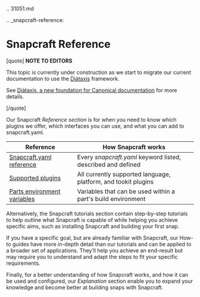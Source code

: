 .. 31051.md

.. _snapcraft-reference:

# Snapcraft Reference

[quote]
 **NOTE TO EDITORS** 

This topic is currently under construction as we start to migrate our current documentation to use the [Diátaxis](https://diataxis.fr/) framework.

See [ Diátaxis, a new foundation for Canonical documentation](https://ubuntu.com/blog/diataxis-a-new-foundation-for-canonical-documentation) for more details.

[/quote]

Our Snapcraft *Reference section* is for when you need to know which plugins we offer,  which interfaces you can use, and what you can add to snapcraft.yaml.

| **Reference** | How Snapcraft works|
|--|--|
| [Snapcraft.yaml reference](/t/snapcraft-yaml-reference/4276) | Every _snapcraft.yaml_ keyword listed, described and defined |
| [Supported plugins](/t/supported-plugins/8080) | All currently supported language, platform, and tookit plugins |
| [Parts environment variables](/t/parts-environment-variables/12271) |  Variables that can be used within a part's build environment |

Alternatively, the Snapcraft tutorials section contain step-by-step tutorials to help outline what Snapcraft is capable of while helping you achieve specific aims, such as installing Snapcraft and building your first snap.

If you have a specific goal, but are already familiar with Snapcraft, our How-to guides have more in-depth detail than our tutorials and can be applied to a broader set of applications. They’ll help you achieve an end-result but may require you to understand and adapt the steps to fit your specific requirements.

Finally, for a better understanding of how Snapcraft works, and how it can be used and configured, our *Explanation* section enable you to expand your knowledge and become better at building snaps with Snapcraft.